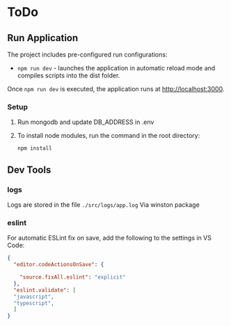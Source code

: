 # ToDo


## Run Application

The project includes pre-configured run configurations:

- `npm run dev` - launches the application in automatic reload mode and compiles scripts into the dist folder.

Once `npm run dev` is executed, the application runs at [http://localhost:3000](http://localhost:3000).

### Setup

1. Run mongodb and update DB_ADDRESS in .env

2. To install node modules, run the command in the root directory:

   `npm install`

## Dev Tools

### logs
Logs are stored in the file `./src/logs/app.log` Via winston package

### eslint

For automatic ESLint fix on save, add the following to the settings in VS Code:

```json
{
  "editor.codeActionsOnSave": {

    "source.fixAll.eslint": "explicit"
  },
  "eslint.validate": [
  "javascript",
  "typescript",
  ]
}
```
